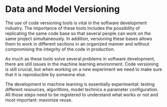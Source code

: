 # Data and Model Versioning

The use of code versioning tools is vital in the software development industry. The importance of these tools includes the possibility of replicating the same code base so that several people can work on the same project simultaneously. In addition, versioning these bases allows them to work in different sections in an organized manner and without compromising the integrity of the code in production.

As much as these tools solve several problems in software development, there are still issues in the machine learning environment. Code versioning is still crucial, but when working on a new experiment we need to make sure that it is reproducible by someone else.

The development in machine learning is essentially experimental:  testing different resources, algorithms, model technics e parameter configuration. All those steps need to be registered to understand what works or not and most important: maximize reuse. 

















